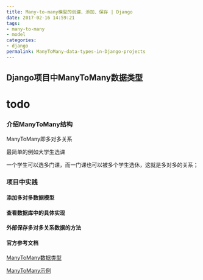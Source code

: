 ```yaml
---
title: Many-to-many模型的创建、添加、保存 | Django
date: 2017-02-16 14:59:21
tags:
- many-to-many
- model
categories:
- django
permalink: ManyToMany-data-types-in-Django-projects
---
```


## Django项目中ManyToMany数据类型

# todo 

### 介绍ManyToMany结构
ManyToMany即多对多关系

最简单的例如大学生选课

一个学生可以选多门课，而一门课也可以被多个学生选休，这就是多对多的关系；

### 项目中实践
<!--more-->

#### 添加多对多数据模型

#### 查看数据库中的具体实现

#### 外部保存多对多关系数据的方法

#### 官方参考文档
[ManyToMany数据类型](https://docs.djangoproject.com/en/1.10/ref/models/fields/#django.db.models.ManyToManyField)

[ManyToMany示例](https://docs.djangoproject.com/en/1.10/topics/db/examples/many_to_many/)
